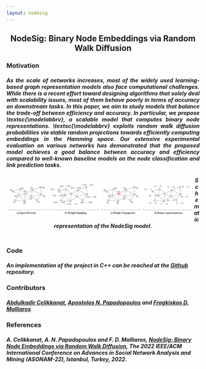 ```yaml
---
layout: nodesig
---
```

## <center>NodeSig: Binary Node Embeddings via Random Walk Diffusion</center>
### Motivation
<h5 align="justify">
As the scale of networks increases, most of the widely used learning-based graph representation models also face computational challenges. While there is a recent effort toward designing algorithms that solely deal with scalability issues, most of them behave poorly in terms of accuracy on downstream tasks. In this paper, we aim to study models that balance the trade-off between efficiency and accuracy. In particular, we propose \textsc{\modelabbrv}, a  scalable model that computes binary node representations. \textsc{\modelabbrv} exploits random walk diffusion probabilities via stable random projections towards efficiently computing embeddings in the Hamming space. Our extensive experimental evaluation on various networks has demonstrated that the proposed model achieves a good balance between accuracy and efficiency compared to well-known baseline models on the node classification and link prediction tasks.
</h5>


<style>
/* Three image containers (use 25% for four, and 50% for two, etc) */
.column {
  ;
}

/* Clear floats after image containers */
.row::after {
  content: "";
  clear: both;
  display: table;
}
</style>


<div class="row">
  <div class="column" style="float: left; width: 95.0%; padding: 5px">
    <img src="/assets/nodesig/random_walks.png">
  </div>
  <div style="text-align:center; font-weight: bold;"><h5>Schematic representation of the NodeSig model.</h5></div>
 </div>


### Code
##### An implementation of the project in C++ can be reached at the [Github](https://github.com/abdcelikkanat/nodesig) repository.

### Contributors
##### [Abdulkadir Çelikkanat](http://abdcelikkanat.github.io/), [Apostolos N. Papadopoulos](http://delab.csd.auth.gr/~apostol/) and [Fragkiskos D. Malliaros](http://fragkiskos.me)

### References
##### A. Celikkanat, A. N. Papadopoulos and F. D. Malliaros, [NodeSig: Binary Node Embeddings via Random Walk Diffusion](.), The 2022 IEEE/ACM International Conference on Advances in Social Network Analysis and Mining (ASONAM-22), Istanbul, Turkey, 2022.
